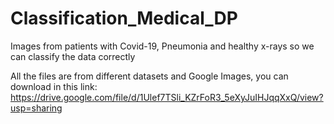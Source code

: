 # Classification_Medical_DP
Images from patients with Covid-19, Pneumonia and healthy x-rays so we can classify the data correctly

All the files are from different datasets and Google Images, you can download in this link: https://drive.google.com/file/d/1Ulef7TSli_KZrFoR3_5eXyJuIHJqqXxQ/view?usp=sharing
